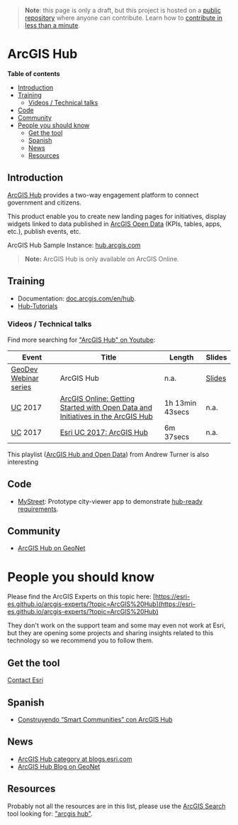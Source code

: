 > **Note**: this page is only a draft, but this project is hosted on a [public repository](https://github.com/hhkaos/awesome-arcgis) where anyone can contribute. Learn how to [contribute in less than a minute](https://github.com/hhkaos/awesome-arcgis/blob/master/CONTRIBUTING.md#contributions).

# ArcGIS Hub
<!-- START doctoc generated TOC please keep comment here to allow auto update -->
<!-- DON'T EDIT THIS SECTION, INSTEAD RE-RUN doctoc TO UPDATE -->
**Table of contents**

  - [Introduction](#introduction)
  - [Training](#training)
    - [Videos / Technical talks](#videos--technical-talks)
  - [Code](#code)
  - [Community](#community)
- [People you should know](#people-you-should-know)
  - [Get the tool](#get-the-tool)
  - [Spanish](#spanish)
  - [News](#news)
  - [Resources](#resources)

<!-- END doctoc generated TOC please keep comment here to allow auto update -->

## Introduction

[ArcGIS Hub](http://www.esri.com/arcgis/products/arcgis-hub) provides a two-way engagement platform to connect government and citizens.

This product enable you to create new landing pages for initiatives, display widgets linked to data published in
[ArcGIS Open Data](../arcgis-online/arcgis-open-data) (KPIs, tables, apps, etc.), publish events, etc.

ArcGIS Hub Sample Instance: [hub.arcgis.com](http://hub.arcgis.com/)

> **Note:** ArcGIS Hub is only available on ArcGIS Online.

## Training

* Documentation: [doc.arcgis.com/en/hub](https://doc.arcgis.com/en/hub/).
* [Hub-Tutorials](https://github.com/esridc/Hub-Tutorials)

### Videos / Technical talks

Find more searching for ["ArcGIS Hub" on Youtube](https://www.youtube.com/results?search_query=%22arcgis+hub%22):

|Event|Title|Length|Slides
|---|---|---|---|
|[GeoDev Webinar series](https://www.youtube.com/watch?v=8BObxY7ZtzA&list=PLGZUzt4E4O2ILC945g6dPRoRyyYTXoYmx) |ArcGIS Hub |n.a.|[Slides](https://johngravois.com/presentations/geodev-hub/#/)
|[UC](http://www.esri.com/about/events/uc) 2017|[ArcGIS Online: Getting Started with Open Data and Initiatives in the ArcGIS Hub](https://www.youtube.com/watch?v=HsFdhsWQiI8)|1h 13min 43secs|n.a.
|[UC](http://www.esri.com/about/events/uc) 2017|[Esri UC 2017: ArcGIS Hub](https://www.youtube.com/watch?v=7OrvBKEqQiU)|6m 37secs|n.a.|

This playlist ([ArcGIS Hub and Open Data](https://www.youtube.com/watch?v=HsFdhsWQiI8&list=PLJN4HgE09_NS_VL3TKG72EIGWXYBpBdYk)) from Andrew Turner is also interesting

## Code

* [MyStreet](https://github.com/Esri/MyStreet): Prototype city-viewer app to demonstrate [hub-ready requirements](https://github.com/Esri/MyStreet/blob/master/hub-ready.md).

## Community

* [ArcGIS Hub on GeoNet](https://community.esri.com/community/gis/web-gis/arcgis-hub)

# People you should know
Please find the ArcGIS Experts on this topic here: [https://esri-es.github.io/arcgis-experts/?topic=ArcGIS%20Hub](https://esri-es.github.io/arcgis-experts/?topic=ArcGIS%20Hub)

They don't work on the support team and some may even not work at Esri,
but they are opening some projects and sharing insights related to this
technology so we recommend you to follow them.

## Get the tool

[Contact Esri](http://www.esri.com/about-esri/contact#international)

## Spanish

* [Construyendo “Smart Communities” con ArcGIS Hub](https://www.youtube.com/watch?v=bBIkPkhU3zk)

## News

* [ArcGIS Hub category at blogs.esri.com](https://blogs.esri.com/esri/arcgis/category/arcgis-hub/)
* [ArcGIS Hub Blog on GeoNet](https://community.esri.com/community/gis/web-gis/arcgis-hub)

## Resources
Probably not all the resources are in this list, please use the [ArcGIS Search](https://esri-es.github.io/arcgis-search/) tool looking for: ["arcgis hub"](https://esri-es.github.io/arcgis-search/?amp%3Butm_source=opensearch&search=%22arcgis+hub%22&utm_campaign=awesome-list&utm_source=awesome-list&utm_medium=page).



